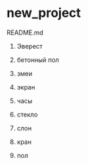 # new_project

README.md

1) Эверест
2) бетонный пол
3) змеи

4) экран
5) часы

6) стекло
7) слон

8) кран
9) пол
